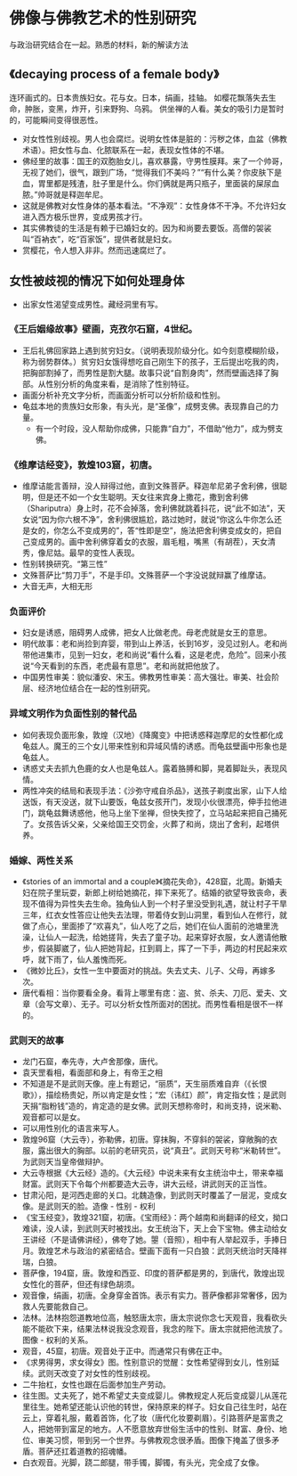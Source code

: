 # 佛像与佛教艺术的性别研究
与政治研究结合在一起。熟悉的材料，新的解读方法
## 《decaying process of a female body》
连环画式的。日本贵族妇女。花与女。日本，绢画，挂轴。
如樱花飘落失去生命，肿胀，变黑，炸开，引来野狗、乌鸦。
供坐禅的人看。美女的吸引力是暂时的，可能瞬间变得很恶性。
- 对女性性别歧视。男人也会腐烂。说明女性体是脏的：污秽之体，血盆（佛教术语）。把女性与血、化脓联系在一起，表现女性体的不堪。
- 佛经里的故事：国王的双胞胎女儿，喜欢暴露，守男性膜拜。来了一个帅哥，无视了她们，很气，跟到广场，“觉得我们不美吗？”“有什么美？你皮肤下是血，胃里都是残渣，肚子里是什么。你们俩就是两只瓶子，里面装的屎尿血脓。”帅哥就是释迦牟尼。
- 这就是佛教对女性身体的基本看法。“不净观”：女性身体不干净。不允许妇女进入西方极乐世界，变成男孩才行。
- 其实佛教徒的生活是有赖于已婚妇女的。因为和尚要去要饭。高僧的袈裟叫“百衲衣”，吃“百家饭”，提供者就是妇女。
- 赏樱花，令人想入非非。然而迅速腐烂了。
## 女性被歧视的情况下如何处理身体
- 出家女性渴望变成男性。藏经洞里有写。
### 《王后姻缘故事》壁画，克孜尔石窟，4世纪。
- 王后礼佛回家路上遇到贫穷妇女。（说明表现阶级分化。如今刻意模糊阶级，称为弱势群体。）贫穷妇女饿得想吃自己刚生下的孩子，王后提出吃我的肉，把胸部割掉了，而男性是割大腿。故事只说“自割身肉”，然而壁画选择了胸部。从性别分析的角度来看，是消除了性别特征。
- 画面分析补充文字分析，而画面分析可以分析阶级和性别。
- 龟兹本地的贵族妇女形象，有头光，是“圣像”，成劈支佛。表现靠自己的力量。
    - 有一个时段，没人帮助你成佛，只能靠“自力”，不借助“他力”，成为劈支佛。
### 《维摩诘经变》，敦煌103窟，初唐。
- 维摩诘能言善辩，没人辩得过他，直到文殊菩萨。释迦牟尼弟子舍利佛，很聪明，但是还不如一个女生聪明。天女往来宾身上撒花，撒到舍利佛（Shariputra）身上时，花不会掉落，舍利佛就跳着抖花，说“此不如法”，天女说“因为你六根不净”，舍利佛很尴尬，路过她时，就说“你这么牛你怎么还是女的，你怎么不变成男的”，答“性即是空”，施法把舍利佛变成女的，把自己变成男的。画中舍利佛穿着女的衣服，眉毛粗，嘴黑（有胡茬），天女清秀，像尼姑。最早的变性人表现。
- 性别转换研究。“第三性”
- 文殊菩萨比“剪刀手”，不是手印。文殊菩萨一个字没说就辩赢了维摩诘。
- 大音无声，大相无形
### 负面评价
- 妇女是诱惑，阻碍男人成佛，把女人比做老虎。母老虎就是女王的意思。
- 明代故事：老和尚捡到弃婴，带到山上养活，长到16岁，没见过别人。老和尚带他进集市，见到一妇女，老和尚说“看什么看，这是老虎，危险”。回来小孩说“今天看到的东西，老虎最有意思”。老和尚就把他放了。
- 中国男性审美：貌似潘安、宋玉。佛教男性审美：高大强壮。审美、社会阶层、经济地位结合在一起的性别研究。
### 异域文明作为负面性别的替代品
- 如何表现负面形象，敦煌（汉地）《降魔变》中把诱惑释迦摩尼的女性都化成龟兹人。魔王的三个女儿带来性别和异域风情的诱惑。而龟兹壁画中形象也是龟兹人。
- 诱惑丈夫去抓九色鹿的女人也是龟兹人。露着胳膊和脚，晃着脚趾头，表现风情。
- 两性冲突的结局和表现手法：《沙弥守戒自杀品》，送孩子剃度出家，山下人给送饭，有天没送，就下山要饭，龟兹女孩开门，发现小伙很漂亮，伸手拉他进门，跳龟兹舞诱惑他，他马上坐下坐禅，但快失控了，立马站起来把自己捅死了。女孩告诉父亲，父亲给国王交罚金，火葬了和尚，烧出了舍利，起塔供养。
### 婚嫁、两性关系
- 《stories of an immortal and a couple》《摘花失命》，428窟，北周。新婚夫妇在院子里玩耍，新郎上树给她摘花，摔下来死了。结婚的欲望导致丧命，表现不值得为异性失去生命。独角仙人到一个村子里没受到礼遇，就让村子干旱三年，红衣女性答应让他失去法理，带着侍女到山洞里，看到仙人在修行，就做了点心，里面掺了“欢喜丸”，仙人吃了之后，她们在仙人面前的池塘里洗澡，让仙人一起洗，给她搓背，失去了童子功。起来穿好衣服，女人邀请他散步，假装脚崴了，仙人把她背起，扛到肩上，挥了一下手，两边的村民起来欢呼，就下雨了，仙人羞愧而死。
- 《微妙比丘》，女性一生中要面对的挑战。失去丈夫、儿子、父母，再嫁多次。
- 唐代看相：当你要看全身。看背上哪里有痣：盗、贫、杀夫、刀厄、爱夫、文章（会写文章）、无子。可以分析女性所面对的困扰。而男性看相是很不一样的。
### 武则天的故事
- 龙门石窟，奉先寺，大卢舍那像，唐代。
- 袁天罡看相，看面部和身上，有帝王之相
- 不知道是不是武则天像。座上有题记，“丽质”，天生丽质难自弃（《长恨歌》），描绘杨贵妃，所以肯定是女性；“宏（讳红）颜”，肯定指女性；是武则天捐“脂粉钱”造的，肯定造的是女佛。武则天想称帝时，和尚支持，说米勒、观音都可以是女。
- 可以用性别化的语言来写人。
- 敦煌96窟（大云寺），弥勒佛，初唐。穿抹胸，不穿斜的袈裟，穿敞胸的衣服，露出很大的胸部。以前的老研究员，说“真丑”。武则天号称“米勒转世”。为武则天当皇帝做辩护。
- 大云寺根据《大云经》造的。《大云经》中说未来有女主统治中土，带来幸福财富。武则天下令每个州都要造大云寺，讲大云经，讲武则天的正当性。
- 甘肃沁阳，是河西走廊的关口。北魏造像，到武则天时覆盖了一层泥，变成女像。是武则天的脸。造像 - 性别 - 权利
- 《宝玉经变》，敦煌321窟，初唐。《宝雨经》：两个越南和尚翻译的经文，拗口难读，没人读，到武则天时被找出。女王统治下，天上会下宝物。佛主动给女王讲经（不是请佛讲经），佛夸了她。曌（音照），相中有人举起双手，手捧日月。敦煌艺术与政治的紧密结合。壁画下面有一只白狼：武则天统治时天降祥瑞，白狼。
- 菩萨像，194窟，唐。敦煌和西亚、印度的菩萨都是男的，到唐代，敦煌出现女性化的菩萨，但还有绿色胡须。
- 观音像，绢画，初唐。全身穿金首饰。表示有实力。菩萨像都非常奢侈，因为救人先要能救自己。
- 法林。法林抱怨道教地位高，触怒唐太宗，唐太宗说你念七天观音，我看砍头能不能砍下来，结果法林说我没念观音，我念的陛下。唐太宗就把他流放了。图像 - 权利的关系。
- 观音，45窟，初唐。观音处于正中。而通常只有佛在正中。
- 《求男得男，求女得女》图。性别意识的觉醒：女性希望得到女儿，性别延续。武则天改变了对女性的性别歧视。
- 二牛抬杠，女性也跟在后面参加生产劳动。
- 往生图。丈夫死了，她不希望丈夫变成婴儿。佛教规定人死后变成婴儿从莲花里往生。她希望还能认识他的转世，保持原来的样子。妇女自己往生时，站在云上，穿着礼服，戴着首饰，化了妆（唐代化妆要剃眉）。引路菩萨是富贵之人，把她带到富足的地方。人不愿意放弃世俗生活中的性别、财富、身份、地位、审美习惯，带到另一个世界。与佛教观念很矛盾。图像下掩盖了很多矛盾。菩萨还扛着道教的招魂幡。
- 白衣观音。光脚，跷二郎腿，带手镯，脚镯，有头光，完全成了女像。